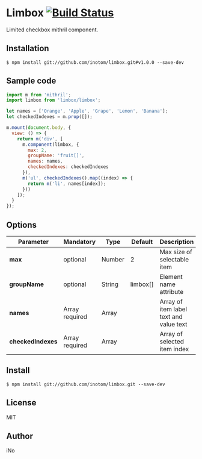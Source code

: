 # Limbox [![Build Status](https://travis-ci.org/inotom/limbox.svg?branch=master)](https://travis-ci.org/inotom/limbox)

Limited checkbox mithril component.

## Installation

```
$ npm install git://github.com/inotom/limbox.git#v1.0.0 --save-dev
```

## Sample code

```javascript
import m from 'mithril';
import limbox from 'limbox/limbox';

let names = ['Orange', 'Apple', 'Grape', 'Lemon', 'Banana'];
let checkedIndexes = m.prop([]);

m.mount(document.body, {
  view: () => {
    return m('div', [
      m.component(limbox, {
        max: 2,
        groupName: 'fruit[]',
        names: names,
        checkedIndexes: checkedIndexes
      }),
      m('ul', checkedIndexes().map((index) => {
        return m('li', names[index]);
      }))
    ]);
  }
});
```

## Options

| **Parameter** |  **Mandatory** | **Type** | **Default** | **Description** |
| ------------- | -------------- | -------- | ----------- | --------------- |
| **max** | optional | Number | 2 | Max size of selectable item |
| **groupName** | optional | String | limbox[] | Element name attribute |
| **names** | Array required | Array | | Array of item label text and value text |
| **checkedIndexes** | Array required | Array | | Array of selected item index |

## Install

```
$ npm install git://github.com/inotom/limbox.git --save-dev
```

## License

MIT

## Author

iNo
